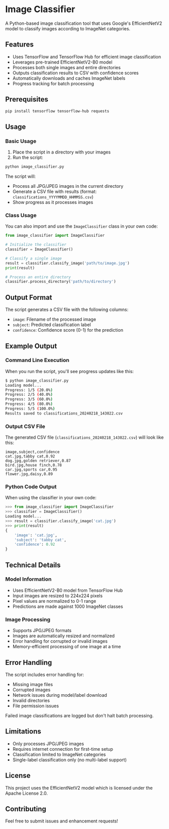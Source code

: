 # Image Classifier

A Python-based image classification tool that uses Google's EfficientNetV2 model to classify images according to ImageNet categories.

## Features

- Uses TensorFlow and TensorFlow Hub for efficient image classification
- Leverages pre-trained EfficientNetV2-B0 model
- Processes both single images and entire directories
- Outputs classification results to CSV with confidence scores
- Automatically downloads and caches ImageNet labels
- Progress tracking for batch processing

## Prerequisites

```bash
pip install tensorflow tensorflow-hub requests
```

## Usage

### Basic Usage

1. Place the script in a directory with your images
2. Run the script:

```bash
python image_classifier.py
```

The script will:
- Process all JPG/JPEG images in the current directory
- Generate a CSV file with results (format: `classifications_YYYYMMDD_HHMMSS.csv`)
- Show progress as it processes images

### Class Usage

You can also import and use the `ImageClassifier` class in your own code:

```python
from image_classifier import ImageClassifier

# Initialize the classifier
classifier = ImageClassifier()

# Classify a single image
result = classifier.classify_image('path/to/image.jpg')
print(result)

# Process an entire directory
classifier.process_directory('path/to/directory')
```

## Output Format

The script generates a CSV file with the following columns:
- `image`: Filename of the processed image
- `subject`: Predicted classification label
- `confidence`: Confidence score (0-1) for the prediction

## Example Output

### Command Line Execution
When you run the script, you'll see progress updates like this:
```bash
$ python image_classifier.py
Loading model...
Progress: 1/5 (20.0%)
Progress: 2/5 (40.0%)
Progress: 3/5 (60.0%)
Progress: 4/5 (80.0%)
Progress: 5/5 (100.0%)
Results saved to classifications_20240218_143022.csv
```

### Output CSV File
The generated CSV file (`classifications_20240218_143022.csv`) will look like this:
```csv
image,subject,confidence
cat.jpg,tabby cat,0.92
dog.jpg,golden retriever,0.87
bird.jpg,house finch,0.78
car.jpg,sports car,0.95
flower.jpg,daisy,0.89
```

### Python Code Output
When using the classifier in your own code:
```python
>>> from image_classifier import ImageClassifier
>>> classifier = ImageClassifier()
Loading model...
>>> result = classifier.classify_image('cat.jpg')
>>> print(result)
{
    'image': 'cat.jpg',
    'subject': 'tabby cat',
    'confidence': 0.92
}
```

## Technical Details

### Model Information
- Uses EfficientNetV2-B0 model from TensorFlow Hub
- Input images are resized to 224x224 pixels
- Pixel values are normalized to 0-1 range
- Predictions are made against 1000 ImageNet classes

### Image Processing
- Supports JPG/JPEG formats
- Images are automatically resized and normalized
- Error handling for corrupted or invalid images
- Memory-efficient processing of one image at a time

## Error Handling

The script includes error handling for:
- Missing image files
- Corrupted images
- Network issues during model/label download
- Invalid directories
- File permission issues

Failed image classifications are logged but don't halt batch processing.

## Limitations

- Only processes JPG/JPEG images
- Requires internet connection for first-time setup
- Classification limited to ImageNet categories
- Single-label classification only (no multi-label support)

## License

This project uses the EfficientNetV2 model which is licensed under the Apache License 2.0.

## Contributing

Feel free to submit issues and enhancement requests!
